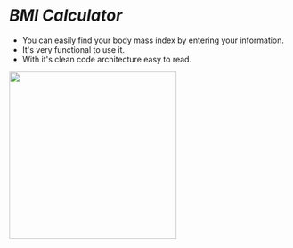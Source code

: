 # *BMI Calculator*

- You can easily find your body mass index by entering your information.
- It's very functional to use it.
- With it's clean code architecture easy to read.



<div class="row">
  <img src="images/bmi-calc-demo.gif" width="300">
</div>
